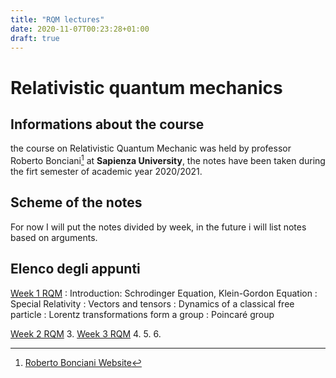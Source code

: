 ```yaml
---
title: "RQM lectures"
date: 2020-11-07T00:23:28+01:00
draft: true
---
```



# Relativistic quantum mechanics

## Informations about the course

the course on Relativistic Quantum Mechanic was held by professor Roberto Bonciani[^1] at **Sapienza University**, the notes have been taken during the firt semester of academic year 2020/2021.

## Scheme of the notes

For now I will put the notes divided by week, in the future i will list notes based on arguments.


## Elenco degli appunti

[Week 1 RQM](/RQM_lectures/RQM01.pdf)
:   Introduction: Schrodinger Equation, Klein-Gordon Equation
:   Special Relativity
:   Vectors and tensors
:   Dynamics of a classical free particle
:   Lorentz transformations form a group
:   Poincaré group

    
[Week 2 RQM](/RQM_lectures/RQM02.pdf)
3. [Week 3 RQM](/RQM_lectures/RQM03.pdf)
4. 
5. 
6. 

[^1]: [Roberto Bonciani Website](http://www.roma1.infn.it/~boncianr/index.html)